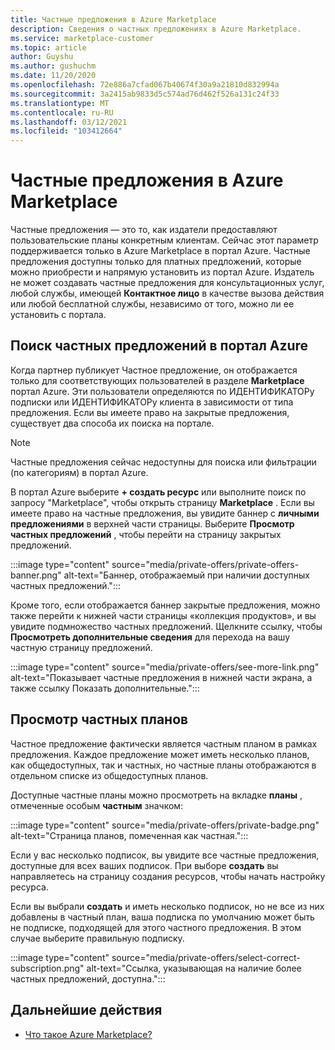 ```yaml
---
title: Частные предложения в Azure Marketplace
description: Сведения о частных предложениях в Azure Marketplace.
ms.service: marketplace-customer
ms.topic: article
author: Guyshu
ms.author: gushuchm
ms.date: 11/20/2020
ms.openlocfilehash: 72e886a7cfad067b40674f30a9a21810d832994a
ms.sourcegitcommit: 3a2415ab9833d5c574ad76d462f526a131c24f33
ms.translationtype: MT
ms.contentlocale: ru-RU
ms.lasthandoff: 03/12/2021
ms.locfileid: "103412664"
---
```

# <a name="private-offers-in-azure-marketplace"></a>Частные предложения в Azure Marketplace

Частные предложения — это то, как издатели предоставляют пользовательские планы конкретным клиентам. Сейчас этот параметр поддерживается только в Azure Marketplace в портал Azure. Частные предложения доступны только для платных предложений, которые можно приобрести и напрямую установить из портал Azure. Издатель не может создавать частные предложения для консультационных услуг, любой службы, имеющей **Контактное лицо** в качестве вызова действия или любой бесплатной службы, независимо от того, можно ли ее установить с портала.

## <a name="find-private-offers-in-the-azure-portal"></a>Поиск частных предложений в портал Azure

Когда партнер публикует Частное предложение, он отображается только для соответствующих пользователей в разделе **Marketplace** портал Azure. Эти пользователи определяются по ИДЕНТИФИКАТОРу подписки или ИДЕНТИФИКАТОРу клиента в зависимости от типа предложения. Если вы имеете право на закрытые предложения, существует два способа их поиска на портале.

> [!NOTE]
> Частные предложения сейчас недоступны для поиска или фильтрации (по категориям) в портал Azure.

В портал Azure выберите **+ создать ресурс** или выполните поиск по запросу "Marketplace", чтобы открыть страницу **Marketplace** . Если вы имеете право на частные предложения, вы увидите баннер с **личными предложениями** в верхней части страницы. Выберите **Просмотр частных предложений** , чтобы перейти на страницу закрытых предложений.

:::image type="content" source="media/private-offers/private-offers-banner.png" alt-text="Баннер, отображаемый при наличии доступных частных предложений.":::

Кроме того, если отображается баннер закрытые предложения, можно также перейти к нижней части страницы «коллекция продуктов», и вы увидите подмножество частных предложений. Щелкните ссылку, чтобы **Просмотреть дополнительные сведения** для перехода на вашу частную страницу предложений.

:::image type="content" source="media/private-offers/see-more-link.png" alt-text="Показывает частные предложения в нижней части экрана, а также ссылку Показать дополнительные.":::

## <a name="review-private-plans"></a>Просмотр частных планов

Частное предложение фактически является частным планом в рамках предложения. Каждое предложение может иметь несколько планов, как общедоступных, так и частных, но частные планы отображаются в отдельном списке из общедоступных планов.

Доступные частные планы можно просмотреть на вкладке **планы** , отмеченные особым **частным** значком:

:::image type="content" source="media/private-offers/private-badge.png" alt-text="Страница планов, помеченная как частная.":::

Если у вас несколько подписок, вы увидите все частные предложения, доступные для всех ваших подписок. При выборе **создать** вы направляетесь на страницу создания ресурсов, чтобы начать настройку ресурса.

Если вы выбрали **создать** и иметь несколько подписок, но не все из них добавлены в частный план, ваша подписка по умолчанию может быть не подписке, подходящей для этого частного предложения. В этом случае выберите правильную подписку.

:::image type="content" source="media/private-offers/select-correct-subscription.png" alt-text="Ссылка, указывающая на наличие более частных предложений, доступна.":::

## <a name="next-steps"></a>Дальнейшие действия

- [Что такое Azure Marketplace?](azure-marketplace-overview.md)
